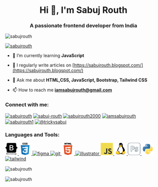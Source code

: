 <h1 align="center">Hi 👋, I'm Sabuj Routh</h1>
<h3 align="center">A passionate frontend developer from India</h3>

<p align="left"> <img src="https://komarev.com/ghpvc/?username=sabujrouth&label=Profile%20views&color=0e75b6&style=flat" alt="sabujrouth" /> </p>

<p align="left"> <a href="https://twitter.com/sabujrouth" target="blank"><img src="https://img.shields.io/twitter/follow/sabujrouth?logo=twitter&style=for-the-badge" alt="sabujrouth" /></a> </p>

- 🌱 I’m currently learning **JavaScript**

- 📝 I regularly write articles on [https://sabujrouth.blogspot.com/](https://sabujrouth.blogspot.com/)

- 💬 Ask me about **HTML,CSS, JavaScript, Bootstrap, Tailwind CSS**

- 📫 How to reach me **iamsabujrouth@gmail.com**

<h3 align="left">Connect with me:</h3>
<p align="left">
<a href="https://twitter.com/sabujrouth" target="blank"><img align="center" src="https://raw.githubusercontent.com/rahuldkjain/github-profile-readme-generator/master/src/images/icons/Social/twitter.svg" alt="sabujrouth" height="30" width="40" /></a>
<a href="https://linkedin.com/in/sabuj-routh" target="blank"><img align="center" src="https://raw.githubusercontent.com/rahuldkjain/github-profile-readme-generator/master/src/images/icons/Social/linked-in-alt.svg" alt="sabuj-routh" height="30" width="40" /></a>
<a href="https://fb.com/sabujrouth2000" target="blank"><img align="center" src="https://raw.githubusercontent.com/rahuldkjain/github-profile-readme-generator/master/src/images/icons/Social/facebook.svg" alt="sabujrouth2000" height="30" width="40" /></a>
<a href="https://instagram.com/iamsabujrouth" target="blank"><img align="center" src="https://raw.githubusercontent.com/rahuldkjain/github-profile-readme-generator/master/src/images/icons/Social/instagram.svg" alt="iamsabujrouth" height="30" width="40" /></a>
<a href="https://www.behance.net/sabujrouth1" target="blank"><img align="center" src="https://raw.githubusercontent.com/rahuldkjain/github-profile-readme-generator/master/src/images/icons/Social/behance.svg" alt="sabujrouth1" height="30" width="40" /></a>
<a href="https://www.youtube.com/c/@trickysabuj" target="blank"><img align="center" src="https://raw.githubusercontent.com/rahuldkjain/github-profile-readme-generator/master/src/images/icons/Social/youtube.svg" alt="@trickysabuj" height="30" width="40" /></a>
</p>

<h3 align="left">Languages and Tools:</h3>
<p align="left"> <a href="https://getbootstrap.com" target="_blank" rel="noreferrer"> <img src="https://raw.githubusercontent.com/devicons/devicon/master/icons/bootstrap/bootstrap-plain-wordmark.svg" alt="bootstrap" width="40" height="40"/> </a> <a href="https://www.w3schools.com/css/" target="_blank" rel="noreferrer"> <img src="https://raw.githubusercontent.com/devicons/devicon/master/icons/css3/css3-original-wordmark.svg" alt="css3" width="40" height="40"/> </a> <a href="https://www.figma.com/" target="_blank" rel="noreferrer"> <img src="https://www.vectorlogo.zone/logos/figma/figma-icon.svg" alt="figma" width="40" height="40"/> </a> <a href="https://git-scm.com/" target="_blank" rel="noreferrer"> <img src="https://www.vectorlogo.zone/logos/git-scm/git-scm-icon.svg" alt="git" width="40" height="40"/> </a> <a href="https://www.w3.org/html/" target="_blank" rel="noreferrer"> <img src="https://raw.githubusercontent.com/devicons/devicon/master/icons/html5/html5-original-wordmark.svg" alt="html5" width="40" height="40"/> </a> <a href="https://www.adobe.com/in/products/illustrator.html" target="_blank" rel="noreferrer"> <img src="https://www.vectorlogo.zone/logos/adobe_illustrator/adobe_illustrator-icon.svg" alt="illustrator" width="40" height="40"/> </a> <a href="https://developer.mozilla.org/en-US/docs/Web/JavaScript" target="_blank" rel="noreferrer"> <img src="https://raw.githubusercontent.com/devicons/devicon/master/icons/javascript/javascript-original.svg" alt="javascript" width="40" height="40"/> </a> <a href="https://www.linux.org/" target="_blank" rel="noreferrer"> <img src="https://raw.githubusercontent.com/devicons/devicon/master/icons/linux/linux-original.svg" alt="linux" width="40" height="40"/> </a> <a href="https://www.photoshop.com/en" target="_blank" rel="noreferrer"> <img src="https://raw.githubusercontent.com/devicons/devicon/master/icons/photoshop/photoshop-line.svg" alt="photoshop" width="40" height="40"/> </a> <a href="https://www.python.org" target="_blank" rel="noreferrer"> <img src="https://raw.githubusercontent.com/devicons/devicon/master/icons/python/python-original.svg" alt="python" width="40" height="40"/> </a> <a href="https://tailwindcss.com/" target="_blank" rel="noreferrer"> <img src="https://www.vectorlogo.zone/logos/tailwindcss/tailwindcss-icon.svg" alt="tailwind" width="40" height="40"/> </a> </p>

<p><img align="center" src="https://github-readme-stats.vercel.app/api/top-langs?username=sabujrouth&show_icons=true&locale=en&layout=compact" alt="sabujrouth" /></p>

<p><img align="center" src="https://github-readme-streak-stats.herokuapp.com/?user=sabujrouth&" alt="sabujrouth" /></p>
